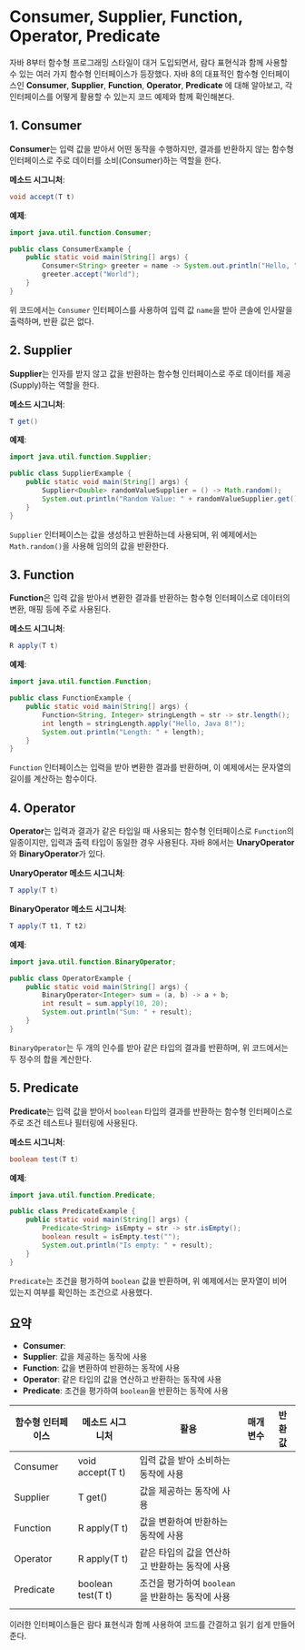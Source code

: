 # Consumer, Supplier, Function, Operator, Predicate

자바 8부터 함수형 프로그래밍 스타일이 대거 도입되면서, 람다 표현식과 함께 사용할 수 있는 여러 가지 함수형 인터페이스가 등장했다. 자바 8의 대표적인 함수형 인터페이스인 **Consumer**, **Supplier**, **Function**, **Operator**, **Predicate** 에 대해 알아보고, 각 인터페이스를 어떻게 활용할 수 있는지 코드 예제와 함께 확인해본다.

## 1. Consumer

**Consumer**는 입력 값을 받아서 어떤 동작을 수행하지만, 결과를 반환하지 않는 함수형 인터페이스로 주로 데이터를 소비(Consumer)하는 역할을 한다.

**메소드 시그니처**:
```java
void accept(T t)
```

**예제**:
```java
import java.util.function.Consumer;

public class ConsumerExample {
    public static void main(String[] args) {
        Consumer<String> greeter = name -> System.out.println("Hello, " + name + "!");
        greeter.accept("World");
    }
}
```

위 코드에서는 `Consumer` 인터페이스를 사용하여 입력 값 `name`을 받아 콘솔에 인사말을 출력하며, 반환 값은 없다.

## 2. Supplier

**Supplier**는 인자를 받지 않고 값을 반환하는 함수형 인터페이스로 주로 데이터를 제공(Supply)하는 역할을 한다.

**메소드 시그니처**:
```java
T get()
```

**예제**:
```java
import java.util.function.Supplier;

public class SupplierExample {
    public static void main(String[] args) {
        Supplier<Double> randomValueSupplier = () -> Math.random();
        System.out.println("Random Value: " + randomValueSupplier.get());
    }
}
```

 `Supplier` 인터페이스는 값을 생성하고 반환하는데 사용되며, 위 예제에서는 `Math.random()`을 사용해 임의의 값을 반환한다.

## 3. Function

**Function**은 입력 값을 받아서 변환한 결과를 반환하는 함수형 인터페이스로 데이터의 변환, 매핑 등에 주로 사용된다.

**메소드 시그니처**:
```java
R apply(T t)
```

**예제**:
```java
import java.util.function.Function;

public class FunctionExample {
    public static void main(String[] args) {
        Function<String, Integer> stringLength = str -> str.length();
        int length = stringLength.apply("Hello, Java 8!");
        System.out.println("Length: " + length);
    }
}
```

 `Function` 인터페이스는 입력을 받아 변환한 결과를 반환하며, 이 예제에서는 문자열의 길이를 계산하는 함수이다.

## 4. Operator

**Operator**는 입력과 결과가 같은 타입일 때 사용되는 함수형 인터페이스로  `Function`의 일종이지만, 입력과 출력 타입이 동일한 경우 사용된다. 자바 8에서는 **UnaryOperator**와 **BinaryOperator**가 있다.

**UnaryOperator 메소드 시그니처**:
```java
T apply(T t)
```

**BinaryOperator 메소드 시그니처**:
```java
T apply(T t1, T t2)
```

**예제**:
```java
import java.util.function.BinaryOperator;

public class OperatorExample {
    public static void main(String[] args) {
        BinaryOperator<Integer> sum = (a, b) -> a + b;
        int result = sum.apply(10, 20);
        System.out.println("Sum: " + result);
    }
}
```

`BinaryOperator`는 두 개의 인수를 받아 같은 타입의 결과를 반환하며, 위 코드에서는 두 정수의 합을 계산한다.

## 5. Predicate

**Predicate**는 입력 값을 받아서 `boolean` 타입의 결과를 반환하는 함수형 인터페이스로 주로 조건 테스트나 필터링에 사용된다.

**메소드 시그니처**:
```java
boolean test(T t)
```

**예제**:
```java
import java.util.function.Predicate;

public class PredicateExample {
    public static void main(String[] args) {
        Predicate<String> isEmpty = str -> str.isEmpty();
        boolean result = isEmpty.test("");
        System.out.println("Is empty: " + result);
    }
}
```

`Predicate`는 조건을 평가하여 `boolean` 값을 반환하며, 위 예제에서는 문자열이 비어 있는지 여부를 확인하는 조건으로 사용했다.

## 요약

- **Consumer**: 
- **Supplier**: 값을 제공하는 동작에 사용
- **Function**: 값을 변환하여 반환하는 동작에 사용
- **Operator**: 같은 타입의 값을 연산하고 반환하는 동작에 사용
- **Predicate**: 조건을 평가하여 `boolean`을 반환하는 동작에 사용


| 함수형 인터페이스   | 메소드 시그니처          | 활용                              | 매개변수 | 반환 값 |
| ----------- | ----------------- | ------------------------------- | ---- | ---- |
| Consumer<T> | void accept(T t)  | 입력 값을 받아 소비하는 동작에 사용            |      |      |
| Supplier    | T get()           | 값을 제공하는 동작에 사용                  |      |      |
| Function    | R apply(T t)      | 값을 변환하여 반환하는 동작에 사용             |      |      |
| Operator    | R apply(T t)      | 같은 타입의 값을 연산하고 반환하는 동작에 사용      |      |      |
| Predicate   | boolean test(T t) | 조건을 평가하여 `boolean`을 반환하는 동작에 사용 |      |      |
|             |                   |                                 |      |      |


이러한 인터페이스들은 람다 표현식과 함께 사용하여 코드를 간결하고 읽기 쉽게 만들어 준다. 

